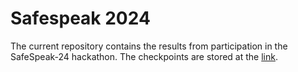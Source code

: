 # Safespeak 2024

The current repository contains the results from participation in the SafeSpeak-24 hackathon. The checkpoints are stored at the [link](https://drive.google.com/file/d/1ZI6lk-mWec8z-DnLw5v3eCZerUsHSBGh/view?usp=sharing).
